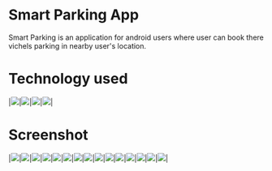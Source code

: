 # Smart Parking App
Smart Parking is an application for android users where user can book there vichels parking in nearby user's location.

# Technology used
|![](Screenshort/image-002.png)|![](Screenshort/image-004.jpg)|![](Screenshort/image-006.jpg)|![](Screenshort/image-001.png)|
# Screenshot

|![](Screenshort/image-008.jpg|270*500)|![](Screenshort/image-009.jpg)|![](Screenshort/image-010.jpg)|![](Screenshort/image-011.jpg)|![](Screenshort/image-012.jpg)|![](Screenshort/image-013.jpg)|![](Screenshort/image-014.jpg)|![](Screenshort/image-015.jpg)|![](Screenshort/image-016.jpg)|![](Screenshort/image-017.jpg)|![](Screenshort/image-018.jpg)|![](Screenshort/image-019.jpg)|![](Screenshort/image-020.jpg)|![](Screenshort/image-021.jpg)|![](Screenshort/image-022.jpg)|
